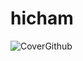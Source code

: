 # hicham
![CoverGithub](https://github.com/hicham566/cerbyMP/assets/132420800/f70a1ae0-62c5-448b-8883-fde944b912cc)
